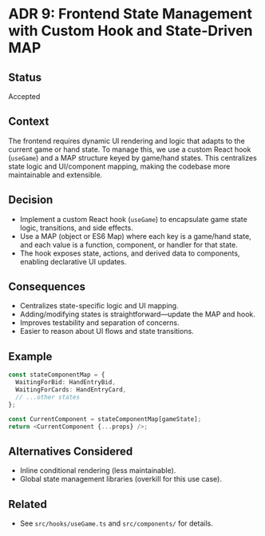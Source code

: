 # ADR 9: Frontend State Management with Custom Hook and State-Driven MAP

## Status
Accepted

## Context
The frontend requires dynamic UI rendering and logic that adapts to the current game or hand state. To manage this, we use a custom React hook (`useGame`) and a MAP structure keyed by game/hand states. This centralizes state logic and UI/component mapping, making the codebase more maintainable and extensible.

## Decision
- Implement a custom React hook (`useGame`) to encapsulate game state logic, transitions, and side effects.
- Use a MAP (object or ES6 Map) where each key is a game/hand state, and each value is a function, component, or handler for that state.
- The hook exposes state, actions, and derived data to components, enabling declarative UI updates.

## Consequences
- Centralizes state-specific logic and UI mapping.
- Adding/modifying states is straightforward—update the MAP and hook.
- Improves testability and separation of concerns.
- Easier to reason about UI flows and state transitions.

## Example
```typescript
const stateComponentMap = {
  WaitingForBid: HandEntryBid,
  WaitingForCards: HandEntryCard,
  // ...other states
};

const CurrentComponent = stateComponentMap[gameState];
return <CurrentComponent {...props} />;
```

## Alternatives Considered
- Inline conditional rendering (less maintainable).
- Global state management libraries (overkill for this use case).

## Related
- See `src/hooks/useGame.ts` and `src/components/` for details.
